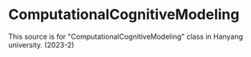 # ComputationalCognitiveModeling
This source is for "ComputationalCognitiveModeling" class in Hanyang university. (2023-2)
